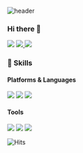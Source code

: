 


![header](https://capsule-render.vercel.app/api?type=waving&color=gradient&height=300&section=header&text=CodeGream🎨&fontSize=70)


### Hi there 👋


<!--
**jihoon0324/jihoon0324** is a ✨ _special_ ✨ repository because its `README.md` (this file) appears on your GitHub profile.

Here are some ideas to get you started:

- 🔭 I’m currently working on ...
- 🌱 I’m currently learning ...
- 👯 I’m looking to collaborate on ...
- 🤔 I’m looking for help with ...
- 💬 Ask me about ...
- 📫 How to reach me: ...
- 😄 Pronouns: ...
- ⚡ Fun fact: ...
-->



<p>
  
  
  <a href="https://jihoon0324.github.io/" target="_blank"><img src="https://img.shields.io/badge/Blog-DD0B78?style=flat-square&logo=GitHub%20Sponsors&logoColor=white"/></a>
  <a href="https://www.linkedin.com/in/jihoon-oh-30585a204/" target="_blank"><img src="https://img.shields.io/badge/JihoonOh-0A66C2?style=flat-square&logo=Linkedin&logoColor=white"/>
    <a href="mailto:jihoon0324@hotmail.com" target="_blank"><img src="https://img.shields.io/badge/jihoon0324@hotmail.com-EA4335?style=flat-square&logo=Gmail&logoColor=white"/></a>  
    
 </p> 





### 💪 Skills

#### Platforms & Languages

<p>
<img src="https://img.shields.io/badge/Java-FC4C02?style=flat-square&logo=Java&logoColor=white"/> <img src="https://img.shields.io/badge/JavaScript-007396?style=flat-square&logo=javaScript&logoColor=white"/> <img src="https://img.shields.io/badge/Bootstrap-3766AB?style=flat-square&logo=Bootstrap&logoColor=white"/>
</p>


#### Tools
<p> 
<img src="https://img.shields.io/badge/Eclipse%20IDE-007ACC?style=square&logo=Eclipse%2IDE&logoColor=white"/> 
  <img src="https://img.shields.io/badge/Visual%20Studio%20Code-2C2255?style=squaree&logo=Visual%20Studio%20Code&logoColor=white"/> 
  <img src="https://img.shields.io/badge/NetBeans%20IDE-3EAAAF?style=square&logo=NetBeans%20IDE&logoColor=white"/> 

</p>

![Hits](https://hits.seeyoufarm.com/api/count/incr/badge.svg?url=https%3A%2F%2Fgithub.com%2Fjihoon0324&count_bg=%2317A797&title_bg=%2325263A&icon=openid.svg&icon_color=%23C41010&title=hits&edge_flat=false)
